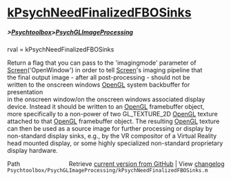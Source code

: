 # [kPsychNeedFinalizedFBOSinks](kPsychNeedFinalizedFBOSinks)
##### >[Psychtoolbox](Psychtoolbox)>[PsychGLImageProcessing](PsychGLImageProcessing)

rval = kPsychNeedFinalizedFBOSinks  
  
Return a flag that you can pass to the 'imagingmode' parameter of  
[Screen](Screen)('OpenWindow') in order to tell [Screen](Screen)'s imaging pipeline that  
the final output image - after all post-processing - should not be  
written to the onscreen windows [OpenGL](OpenGL) system backbuffer for presentation  
in the onscreen window/on the onscreen windows associated display  
device. Instead it should be written to an [OpenGL](OpenGL) framebuffer object,  
more specifically to a non-power of two GL\_TEXTURE\_2D [OpenGL](OpenGL) texture  
attached to that [OpenGL](OpenGL) framebuffer object. The resulting [OpenGL](OpenGL) texture  
can then be used as a source image for further processing or display by  
non-standard display sinks, e.g., by the VR compositor of a Virtual Reality  
head mounted display, or some highly specialized non-standard proprietary  
display hardware.  
  




<div class="code_header" style="text-align:right;">
  <span style="float:left;">Path&nbsp;&nbsp;</span> <span class="counter">Retrieve <a href=
  "https://raw.github.com/Psychtoolbox-3/Psychtoolbox-3/beta/Psychtoolbox/PsychGLImageProcessing/kPsychNeedFinalizedFBOSinks.m">current version from GitHub</a> | View <a href=
  "https://github.com/Psychtoolbox-3/Psychtoolbox-3/commits/beta/Psychtoolbox/PsychGLImageProcessing/kPsychNeedFinalizedFBOSinks.m">changelog</a></span>
</div>
<div class="code">
  <code>Psychtoolbox/PsychGLImageProcessing/kPsychNeedFinalizedFBOSinks.m</code>
</div>

